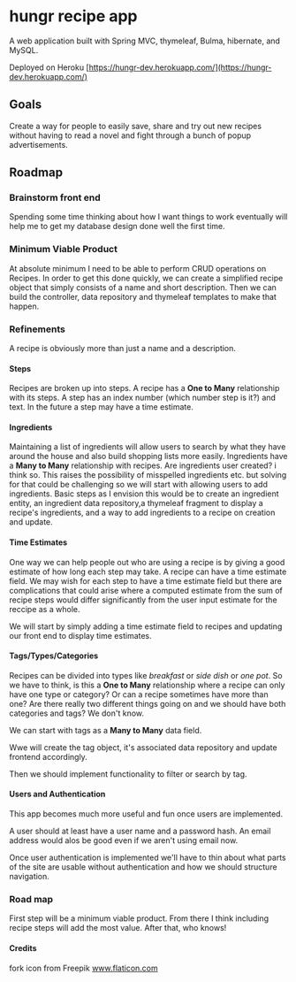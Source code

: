 # hungr recipe app
A web application built with Spring MVC, thymeleaf, Bulma, hibernate, and MySQL.

Deployed on Heroku [https://hungr-dev.herokuapp.com/](https://hungr-dev.herokuapp.com/)
## Goals
Create a way for people to easily save, share and try out new recipes without having to read a novel and fight through a bunch of popup advertisements.

## Roadmap

### Brainstorm front end
Spending some time thinking about how I want things to work eventually will help me to get my database design done well the first time.

### Minimum Viable Product
At absolute minimum I need to be able to perform CRUD operations on Recipes.
In order to get this done quickly, we can create a simplified recipe object that simply consists of a name and short description.
Then we can build the controller, data repository and thymeleaf templates to make that happen.

### Refinements
A recipe is obviously more than just a name and a description.

#### Steps
Recipes are broken up into steps.
A recipe has a **One to Many** relationship with its steps.
A step has an index number (which number step is it?) and text.
In the future a step may have a time estimate.

#### Ingredients
Maintaining a list of ingredients will allow users to search by what they have around the house and also build shopping lists more easily.
Ingredients have a **Many to Many** relationship with recipes.
Are ingredients user created? i think so. This raises the possibility of misspelled ingredients etc. but solving for that could be challenging so we will start with allowing users to add ingredients.
Basic steps as I envision this would be to create an ingredient entity, an ingredient data repository,a thymeleaf fragment to display a recipe's ingredients, and a way to add ingredients to a recipe on creation and update. 

#### Time Estimates
One way we can help people out who are using a recipe is by giving a good estimate of how long each step may take.
A recipe can have a time estimate field.
We may wish for each step to have a time estimate field but there are complications that could arise where a computed estimate from the sum of recipe steps would differ significantly from the user input estimate for the reccipe as a whole.

We will start by simply adding a time estimate field to recipes and updating our front end to display time estimates.

#### Tags/Types/Categories
Recipes can be divided into types like *breakfast* or *side dish* or *one pot*.
So we have to think, is this a **One to Many** relationship where a recipe can only have one type or category?
Or can a recipe sometimes have more than one?
Are there really two different things going on and we should have both categories and tags?
We don't know. 

We can start with tags as a **Many to Many** data field.

Wwe will create the tag object, it's associated data repository and update frontend accordingly.

Then we should implement functionality to filter or search by tag.

#### Users and Authentication
This app becomes much more useful and fun once users are implemented.

A user should at least have a user name and a password hash. An email address would alos be good even if we aren't using email now.

Once user authentication is implemented we'll have to thin about what parts of the site are usable without authentication and how we should structure navigation.

### Road map
First step will be a minimum viable product.
From there I think including recipe steps will add the most value. After that, who knows!


#### Credits
fork icon from Freepik www.flaticon.com